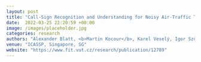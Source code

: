 ```yaml
---
layout: post
title: "Call-Sign Recognition and Understanding for Noisy Air-Traffic Transcripts Using Surveillance Information"
date:  2022-03-25 22:20:59 +00:00
image: /images/placeholder.jpg
categories: research
authors: "Alexander Blatt, <b>Martin Kocour</b>, Karel Veselý, Igor Szöke, Dietrich Klakow"
venue: "ICASSP, Singapore, SG"
website: "https://www.fit.vut.cz/research/publication/12789"
---
```


